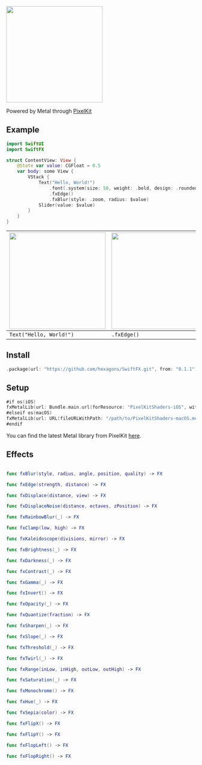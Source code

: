 <img src="https://github.com/hexagons/SwiftFX/blob/master/Assets/Banner/SwiftFX.png?raw=true" height="256"/>

Powered by Metal through [PixelKit](https://github.com/hexagons/pixelkit)


## Example

~~~swift
import SwiftUI
import SwiftFX
~~~

~~~swift
struct ContentView: View {
    @State var value: CGFloat = 0.5
    var body: some View {
        VStack {
            Text("Hello, World!")
                .font(.system(size: 50, weight: .bold, design: .rounded))
                .fxEdge()
                .fxBlur(style: .zoom, radius: $value)
            Slider(value: $value)
        }
    }
}
~~~
| <img src="https://github.com/hexagons/SwiftFX/blob/master/Assets/Text/hello_world.png?raw=true" width="256"/> | <img src="https://github.com/hexagons/SwiftFX/blob/master/Assets/Text/hello_world_edge.png?raw=true" width="256"/> | <img src="https://github.com/hexagons/SwiftFX/blob/master/Assets/Text/hello_world_edge_zoom_blur.png?raw=true" width="256"/> |
| --- | --- | --- |
|  `Text("Hello, World!")`  |  `.fxEdge()`  |  `.fxBlur(style: .zoom)`  |


## Install

~~~~swift
.package(url: "https://github.com/hexagons/SwiftFX.git", from: "0.1.1")
~~~~

## Setup

~~~~swift
#if os(iOS)
fxMetalLib(url: Bundle.main.url(forResource: "PixelKitShaders-iOS", withExtension: "metallib")!)
#elseif os(macOS)
fxMetalLib(url: URL(fileURLWithPath: "/path/to/PixelKitShaders-macOS.metallib"))
#endif
~~~~

You can find the latest Metal library from PixelKit [here](https://github.com/hexagons/PixelKit/tree/master/Resources/Metal%20Libs).


## Effects

~~~swift

func fxBlur(style, radius, angle, position, quality) -> FX

func fxEdge(strength, distance) -> FX

func fxDisplace(distance, view) -> FX

func fxDisplaceNoise(distance, octaves, zPosition) -> FX

func fxRainbowBlur(_) -> FX

func fxClamp(low, high) -> FX

func fxKaleidoscope(divisions, mirror) -> FX

func fxBrightness(_) -> FX

func fxDarkness(_) -> FX

func fxContrast(_) -> FX

func fxGamma(_) -> FX

func fxInvert() -> FX

func fxOpacity(_) -> FX

func fxQuantize(fraction) -> FX

func fxSharpen(_) -> FX

func fxSlope(_) -> FX

func fxThreshold(_) -> FX

func fxTwirl(_) -> FX

func fxRange(inLow, inHigh, outLow, outHigh) -> FX

func fxSaturation(_) -> FX

func fxMonochrome() -> FX

func fxHue(_) -> FX

func fxSepia(color) -> FX

func fxFlipX() -> FX

func fxFlipY() -> FX

func fxFlopLeft() -> FX

func fxFlopRight() -> FX
~~~

